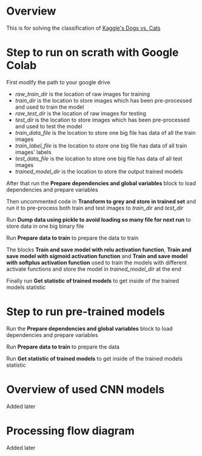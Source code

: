 # Overview
This is for solving the classification of [Kaggle's Dogs vs. Cats](https://www.kaggle.com/c/dogs-vs-cats/data)

# Step to run on scrath with Google Colab
First modify the path to your google drive 
* *raw_train_dir* is the location of raw images for training
* *train_dir* is the location to store images which has been pre-processed and used to train the model
* *raw_test_dir* is the location of raw images for testing
* *test_dir* is the location to store images which has been pre-processed and used to test the model
* *train_data_file* is the location to store one big file has data of all the train images
* *train_label_file* is the location to store one big file has data of all train images' labels
* *test_data_file* is the location to store one big file has data of all test images
* *trained_model_dir* is the location to store the output trained models

After that run the **Prepare dependencies and global variables** block to load dependencies and prepare variables

Then uncommented code in **Transform to grey and store in trained set** and run it to pre-process both train and test images to *train_dir* and *test_dir*

Run **Dump data using pickle to avoid loading so many file for next run** to store data in one big binary file

Run **Prepare data to train** to prepare the data to train

The blocks **Train and save model with relu activation function**, **Train and save model with sigmoid activation function** and **Train and save model with softplus activation function** used to train the models with different activate functions and store the model in *trained_model_dir* at the end

Finally run **Get statistic of trained models** to get inside of the trained models statistic

# Step to run pre-trained models
Run the **Prepare dependencies and global variables** block to load dependencies and prepare variables

Run **Prepare data to train** to prepare the data

Run **Get statistic of trained models** to get inside of the trained models statistic

# Overview of used CNN models
Added later

# Processing flow diagram
Added later